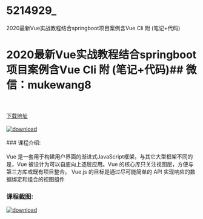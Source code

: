 # 5214929_
2020最新Vue实战教程结合springboot项目案例含Vue Cli 附 (笔记+代码)
# 2020最新Vue实战教程结合springboot项目案例含Vue Cli 附 (笔记+代码)## 微信：mukewang8
<br/></br>[下载地址](http://www.36tz.cn/article/5214929 "下载地址")
<br/></br>[![download](http://36tz.cn/muke_img/2020_08_1-50-300x169.png "下载地址")](http://www.36tz.cn/article/5214929 "下载地址")
<br/></br>### 课程介绍:<br/></br>Vue 是一套用于构建用户界面的渐进式JavaScript框架。与其它大型框架不同的是，Vue 被设计为可以自底向上逐层应用。Vue 的核心库只关注视图层，方便与第三方库或既有项目整合。
Vue.js 的目标是通过尽可能简单的 API 实现响应的数据绑定和组合的视图组件

### 课程截图:
[![download](http://36tz.cn/muke_img/2020_08_2-48.png "下载地址")](http://www.36tz.cn/article/5214929 "下载地址")
